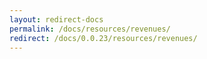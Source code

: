 ```yaml
---
layout: redirect-docs
permalink: /docs/resources/revenues/
redirect: /docs/0.0.23/resources/revenues/
---
```

